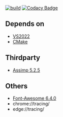 [![build](https://github.com/Hinageshi01/HinaEngine/workflows/build/badge.svg)](https://github.com/Hinageshi01/HinaEngine/actions?workflow=build)
[![Codacy Badge](https://app.codacy.com/project/badge/Grade/aee7dd99c5324998be06c0a1e53778f4)](https://www.codacy.com/gh/Hinageshi01/HinaEngine/dashboard?utm_source=github.com&amp;utm_medium=referral&amp;utm_content=Hinageshi01/HinaEngine&amp;utm_campaign=Badge_Grade)

## Depends on
- [VS2022](https://visualstudio.microsoft.com/downloads/)
- [CMake](https://cmake.org/download/#latest)

## Thirdparty
- [Assimp 5.2.5](https://github.com/assimp/assimp)

## Others
- [Font-Awesome 6.4.0](https://github.com/FortAwesome/Font-Awesome/tree/6.x)
- chrome://tracing/
- edge://tracing/
